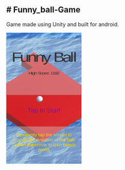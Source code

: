 <div>
<h2># Funny_ball-Game</h2>
<p>Game made using Unity and built for android.</p>
</div>
<img src="Screenshots/Screenshot_2018-04-05-14-03-30.png" width="200" height="350">
